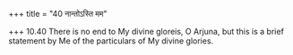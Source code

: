 +++
title = "40 नान्तोऽस्ति मम"

+++
10.40 There is no end to My divine gloreis, O Arjuna, but this is a
brief statement by Me of the particulars of My divine glories.
